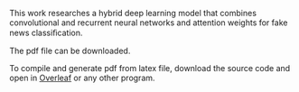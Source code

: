 
This work researches a hybrid deep learning model that combines convolutional and recurrent neural networks and attention weights for fake news classiﬁcation.

The pdf file can be downloaded.

To compile and generate pdf from latex file, download the source code and open in [Overleaf](https://www.overleaf.com/) or any other program.
